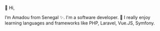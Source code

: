👋 Hi,

I’m Amadou from Senegal ✨. I'm a software developer.
🌱 I really enjoy learning languages and frameworks like PHP, Laravel, Vue.JS, Symfony.
